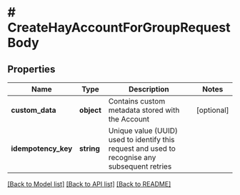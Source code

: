 # # CreateHayAccountForGroupRequestBody

## Properties

Name | Type | Description | Notes
------------ | ------------- | ------------- | -------------
**custom_data** | **object** | Contains custom metadata stored with the Account | [optional]
**idempotency_key** | **string** | Unique value (UUID) used to identify this request and used to recognise any subsequent retries |

[[Back to Model list]](../../README.md#models) [[Back to API list]](../../README.md#endpoints) [[Back to README]](../../README.md)

